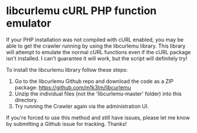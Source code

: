 # libcurlemu cURL PHP function emulator

If your PHP installation was not compiled with cURL enabled, you may be able to get the crawler running by using the libcurlemu library. This library will attempt to emulate the normal cURL functions even if the cURL package isn't installed. I can't guarantee it will work, but the script will definitely try!

To install the libcurlemu library follow these steps:

1. Go to the libcurlemu Github repo and download the code as a ZIP package: https://github.com/m1k3lm/libcurlemu
2. Unzip the individual files (not the 'libcurlemu-master' folder) into this directory.
3. Try running the Crawler again via the administration UI.

If you're forced to use this method and still have issues, please let me know by submitting a Github issue for tracking. Thanks!